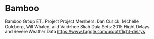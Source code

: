 # Bamboo
Bamboo Group ETL Project
Project Members: Dan Cusick, Michelle Goldberg, Will Whalen, and Vaidehee Shah 
Data Sets: 2015 Flight Delays and Severe Weather Data
https://www.kaggle.com/usdot/flight-delays
